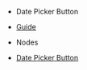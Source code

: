 - Date Picker Button

- [Guide](modules/datepicker-button/)
  <br/>

- Nodes

- [Date Picker Button](modules/datepicker-button/datepicker-button.md)
  <br/>
